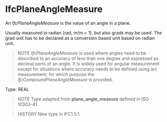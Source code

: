 # IfcPlaneAngleMeasure

An _IfcPlaneAngleMeasure_ is the value of an angle in a plane.

Usually measured in radian (rad, m/m = 1), but also grads may be used. The grad unit has to be declared as a conversion based unit based on radian unit.

> NOTE _IfcPlaneAngleMeasure_ is used where angles need to be described to an accuracy of less than one degree and expressed as decimal parts of an angle. It is widely used for angular measurement except for situations where accuracy needs to be defined using arc measurement; for which purpose the _IfcCompoundPlaneAngleMeasure_ is provided.

Type: REAL

> NOTE Type adapted from **plane_angle_measure** defined in ISO 10303-41.

> HISTORY New type in IFC1.5.1.
